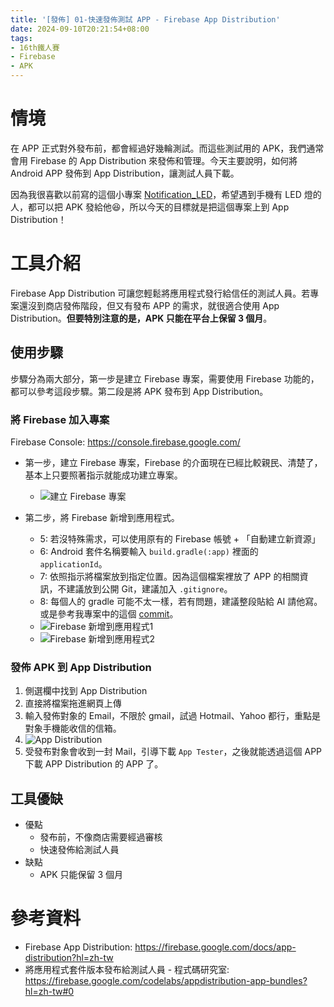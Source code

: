 ```yaml
---
title: '[發佈] 01-快速發佈測試 APP - Firebase App Distribution'
date: 2024-09-10T20:21:54+08:00
tags:
- 16th鐵人賽
- Firebase
- APK
---
```


# 情境
在 APP 正式對外發布前，都會經過好幾輪測試。而這些測試用的 APK，我們通常會用 Firebase 的 App Distribution 來發佈和管理。今天主要說明，如何將 Android APP 發佈到 App Distribution，讓測試人員下載。

因為我很喜歡以前寫的這個小專案 [Notification_LED](https://github.com/dreambo4/Notification_LED)，希望遇到手機有 LED 燈的人，都可以把 APK 發給他😆，所以今天的目標就是把這個專案上到 App Distribution！
<!-- more -->

# 工具介紹
Firebase App Distribution 可讓您輕鬆將應用程式發行給信任的測試人員。若專案還沒到商店發佈階段，但又有發布 APP 的需求，就很適合使用 App Distribution。**但要特別注意的是，APK 只能在平台上保留 3 個月**。

## 使用步驟
步驟分為兩大部分，第一步是建立 Firebase 專案，需要使用 Firebase 功能的，都可以參考這段步驟。第二段是將 APK 發布到 App Distribution。

### 將 Firebase 加入專案
Firebase Console: https://console.firebase.google.com/

- 第一步，建立 Firebase 專案，Firebase 的介面現在已經比較親民、清楚了，基本上只要照著指示就能成功建立專案。
  - ![建立 Firebase 專案](建立Firebase專案.png)

- 第二步，將 Firebase 新增到應用程式。
  - 5: 若沒特殊需求，可以使用原有的 Firebase 帳號 + 「自動建立新資源」
  - 6: Android 套件名稱要輸入 `build.gradle(:app)` 裡面的 `applicationId`。
  - 7: 依照指示將檔案放到指定位置。因為這個檔案裡放了 APP 的相關資訊，不建議放到公開 Git，建議加入 `.gitignore`。
  - 8: 每個人的 gradle 可能不太一樣，若有問題，建議整段貼給 AI 請他寫。或是參考我專案中的這個 [commit](https://github.com/dreambo4/Notification_LED/commit/ef94c141309a33e6c438785a04ea4b941ce0823f)。
  - ![Firebase 新增到應用程式1](iFirebase新增到應用程式1.png)
  - ![Firebase 新增到應用程式2](iFirebase新增到應用程式2.png)

### 發佈 APK 到 App Distribution
1. 側選欄中找到 App Distribution
2. 直接將檔案拖進網頁上傳
3. 輸入發佈對象的 Email，不限於 gmail，試過 Hotmail、Yahoo 都行，重點是對象手機能收信的信箱。
4. ![App Distribution](AppDistribution.png)
5. 受發布對象會收到一封 Mail，引導下載 `App Tester`，之後就能透過這個 APP 下載 APP Distribution 的 APP 了。 

## 工具優缺
- 優點
  - 發布前，不像商店需要經過審核
  - 快速發佈給測試人員
- 缺點
  - APK 只能保留 3 個月

# 參考資料
- Firebase App Distribution: https://firebase.google.com/docs/app-distribution?hl=zh-tw
- 將應用程式套件版本發布給測試人員 - 程式碼研究室: https://firebase.google.com/codelabs/appdistribution-app-bundles?hl=zh-tw#0
